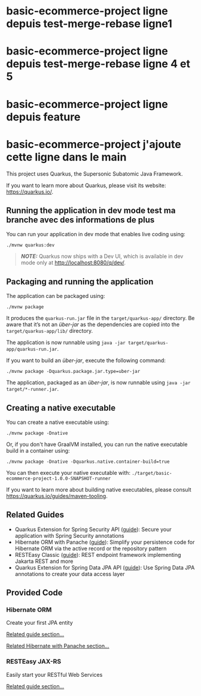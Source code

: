 # basic-ecommerce-project ligne depuis test-merge-rebase ligne1

# basic-ecommerce-project ligne depuis test-merge-rebase ligne 4 et 5

# basic-ecommerce-project ligne depuis feature

# basic-ecommerce-project j'ajoute cette ligne dans le main

This project uses Quarkus, the Supersonic Subatomic Java Framework.

If you want to learn more about Quarkus, please visit its website: <https://quarkus.io/>.


## Running the application in dev mode test ma branche avec des informations de plus

You can run your application in dev mode that enables live coding using:

```shell script
./mvnw quarkus:dev
```

> **_NOTE:_**  Quarkus now ships with a Dev UI, which is available in dev mode only at <http://localhost:8080/q/dev/>.

## Packaging and running the application

The application can be packaged using:

```shell script
./mvnw package
```

It produces the `quarkus-run.jar` file in the `target/quarkus-app/` directory.
Be aware that it’s not an _über-jar_ as the dependencies are copied into the `target/quarkus-app/lib/` directory.

The application is now runnable using `java -jar target/quarkus-app/quarkus-run.jar`.

If you want to build an _über-jar_, execute the following command:

```shell script
./mvnw package -Dquarkus.package.jar.type=uber-jar
```

The application, packaged as an _über-jar_, is now runnable using `java -jar target/*-runner.jar`.

## Creating a native executable

You can create a native executable using:

```shell script
./mvnw package -Dnative
```

Or, if you don't have GraalVM installed, you can run the native executable build in a container using:

```shell script
./mvnw package -Dnative -Dquarkus.native.container-build=true
```

You can then execute your native executable with: `./target/basic-ecommerce-project-1.0.0-SNAPSHOT-runner`

If you want to learn more about building native executables, please consult <https://quarkus.io/guides/maven-tooling>.

## Related Guides

- Quarkus Extension for Spring Security API ([guide](https://quarkus.io/guides/spring-security)): Secure your application with Spring Security annotations
- Hibernate ORM with Panache ([guide](https://quarkus.io/guides/hibernate-orm-panache)): Simplify your persistence code for Hibernate ORM via the active record or the repository pattern
- RESTEasy Classic ([guide](https://quarkus.io/guides/resteasy)): REST endpoint framework implementing Jakarta REST and more
- Quarkus Extension for Spring Data JPA API ([guide](https://quarkus.io/guides/spring-data-jpa)): Use Spring Data JPA annotations to create your data access layer

## Provided Code

### Hibernate ORM

Create your first JPA entity

[Related guide section...](https://quarkus.io/guides/hibernate-orm)

[Related Hibernate with Panache section...](https://quarkus.io/guides/hibernate-orm-panache)


### RESTEasy JAX-RS

Easily start your RESTful Web Services

[Related guide section...](https://quarkus.io/guides/getting-started#the-jax-rs-resources)
